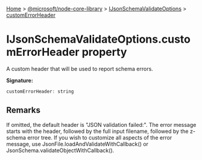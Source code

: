 [Home](./index) &gt; [@microsoft/node-core-library](./node-core-library.md) &gt; [IJsonSchemaValidateOptions](./node-core-library.ijsonschemavalidateoptions.md) &gt; [customErrorHeader](./node-core-library.ijsonschemavalidateoptions.customerrorheader.md)

# IJsonSchemaValidateOptions.customErrorHeader property

A custom header that will be used to report schema errors.

**Signature:**
```javascript
customErrorHeader: string
```

## Remarks

If omitted, the default header is "JSON validation failed:". The error message starts with the header, followed by the full input filename, followed by the z-schema error tree. If you wish to customize all aspects of the error message, use JsonFile.loadAndValidateWithCallback() or JsonSchema.validateObjectWithCallback().
